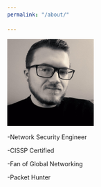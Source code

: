 ```yaml
---
permalink: "/about/"

---
```


<img src="/uploads/123472993_3965595176788839_2128438677868509291_n.jpg" width="200">

\-Network Security Engineer

\-CISSP Certified

\-Fan of Global Networking

\-Packet Hunter
